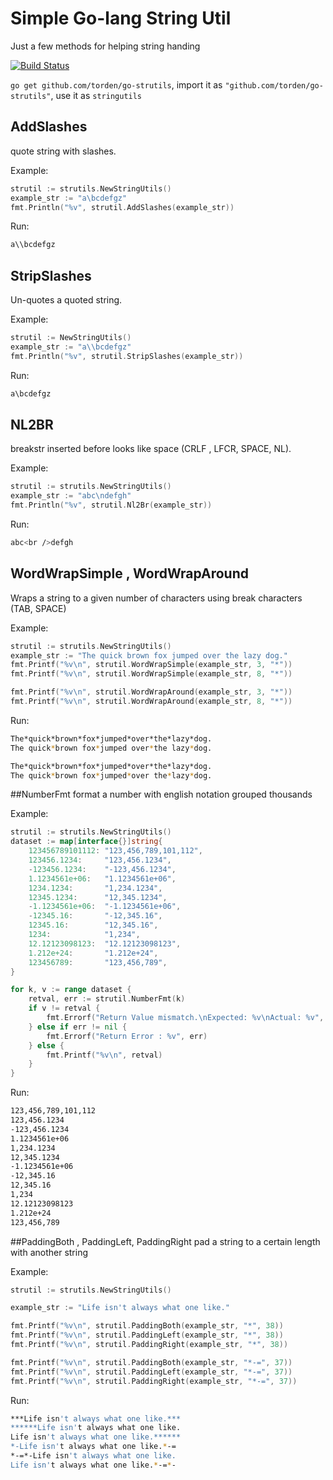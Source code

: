# Simple Go-lang String Util

Just a few methods for helping string handing

[![Build Status](https://travis-ci.org/torden/go-strutil.svg?branch=master)](https://travis-ci.org/torden/go-strutil)

`go get github.com/torden/go-strutils`, import it as `"github.com/torden/go-strutils"`, use it as `stringutils`

## AddSlashes
quote string with slashes.

Example:
```go
strutil := strutils.NewStringUtils()
example_str := "a\bcdefgz"
fmt.Println("%v", strutil.AddSlashes(example_str))
```
Run: 
```bash
a\\bcdefgz
```

## StripSlashes
Un-quotes a quoted string. 

Example:
```go
strutil := NewStringUtils()
example_str := "a\\bcdefgz"
fmt.Println("%v", strutil.StripSlashes(example_str))
```
Run: 
```bash
a\bcdefgz
```

## NL2BR
breakstr inserted before looks like space (CRLF , LFCR, SPACE, NL).

Example:
```go
strutil := strutils.NewStringUtils()
example_str := "abc\ndefgh"
fmt.Println("%v", strutil.Nl2Br(example_str))
```
Run: 
```bash
abc<br />defgh
```

## WordWrapSimple , WordWrapAround
Wraps a string to a given number of characters using break characters (TAB, SPACE)

Example:
```go
strutil := strutils.NewStringUtils()
example_str := "The quick brown fox jumped over the lazy dog."
fmt.Printf("%v\n", strutil.WordWrapSimple(example_str, 3, "*"))
fmt.Printf("%v\n", strutil.WordWrapSimple(example_str, 8, "*"))

fmt.Printf("%v\n", strutil.WordWrapAround(example_str, 3, "*"))
fmt.Printf("%v\n", strutil.WordWrapAround(example_str, 8, "*"))
```
Run: 
```bash
The*quick*brown*fox*jumped*over*the*lazy*dog.
The quick*brown fox*jumped over*the lazy*dog.

The*quick*brown*fox*jumped*over*the*lazy*dog.
The quick*brown fox*jumped*over the*lazy*dog.
```

##NumberFmt
format a number with english notation grouped thousands

Example:
```go
strutil := strutils.NewStringUtils()
dataset := map[interface{}]string{
    123456789101112: "123,456,789,101,112",
    123456.1234:     "123,456.1234",
    -123456.1234:    "-123,456.1234",
    1.1234561e+06:   "1.1234561e+06",
    1234.1234:       "1,234.1234",
    12345.1234:      "12,345.1234",
    -1.1234561e+06:  "-1.1234561e+06",
    -12345.16:       "-12,345.16",
    12345.16:        "12,345.16",
    1234:            "1,234",
    12.12123098123:  "12.12123098123",
    1.212e+24:       "1.212e+24",
    123456789:       "123,456,789",
}

for k, v := range dataset {
    retval, err := strutil.NumberFmt(k)
    if v != retval {
        fmt.Errorf("Return Value mismatch.\nExpected: %v\nActual: %v", retval, v)
    } else if err != nil {
        fmt.Errorf("Return Error : %v", err)
    } else {
        fmt.Printf("%v\n", retval)
    }
}
```
Run: 
```bash
123,456,789,101,112
123,456.1234
-123,456.1234
1.1234561e+06
1,234.1234
12,345.1234
-1.1234561e+06
-12,345.16
12,345.16
1,234
12.12123098123
1.212e+24
123,456,789
```

##PaddingBoth , PaddingLeft, PaddingRight
pad a string to a certain length with another string

Example:
```go
strutil := strutils.NewStringUtils()

example_str := "Life isn't always what one like."

fmt.Printf("%v\n", strutil.PaddingBoth(example_str, "*", 38))
fmt.Printf("%v\n", strutil.PaddingLeft(example_str, "*", 38))
fmt.Printf("%v\n", strutil.PaddingRight(example_str, "*", 38))

fmt.Printf("%v\n", strutil.PaddingBoth(example_str, "*-=", 37))
fmt.Printf("%v\n", strutil.PaddingLeft(example_str, "*-=", 37))
fmt.Printf("%v\n", strutil.PaddingRight(example_str, "*-=", 37))
```
Run: 
```bash
***Life isn't always what one like.***
******Life isn't always what one like.
Life isn't always what one like.******
*-Life isn't always what one like.*-=
*-=*-Life isn't always what one like.
Life isn't always what one like.*-=*-
```
